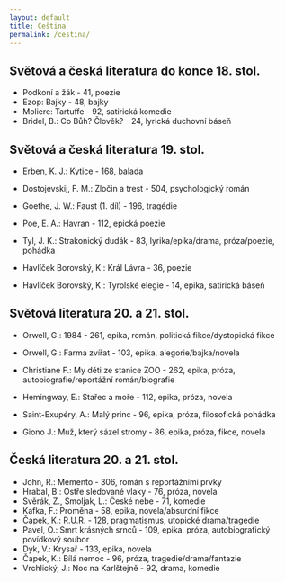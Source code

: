 ```yaml
---
layout: default
title: Čeština
permalink: /cestina/
---
```


## Světová a česká literatura do konce 18. stol.

- Podkoní a žák - 41, poezie
- Ezop: Bajky - 48, bajky
- Moliere: Tartuffe - 92, satirická komedie
- Bridel, B.: Co Bůh? Člověk? - 24, lyrická duchovní báseň


## Světová a česká literatura 19. stol.

- Erben, K. J.: Kytice - 168, balada
- Dostojevskij, F. M.: Zločin a trest - 504, psychologický román
- Goethe, J. W.: Faust (1. díl) - 196, tragédie
- Poe, E. A.: Havran - 112, epická poezie
- Tyl, J. K.: Strakonický dudák - 83, lyrika/epika/drama, próza/poezie, pohádka

- Havlíček Borovský, K.: Král Lávra - 36, poezie
- Havlíček Borovský, K.: Tyrolské elegie - 14, epika, satirická báseň


## Světová literatura 20. a 21. stol.

- Orwell, G.: 1984 - 261, epika, román, politická fikce/dystopická fikce
- Orwell, G.: Farma zvířat - 103, epika, alegorie/bajka/novela

- Christiane F.: My děti ze stanice ZOO - 262, epika, próza, autobiografie/reportážní román/biografie
- Hemingway, E.: Stařec a moře - 112, epika, próza, novela
- Saint-Exupéry, A.: Malý princ - 96, epika, próza, filosofická pohádka
- Giono J.: Muž, který sázel stromy - 86, epika, próza, fikce, novela


## Česká literatura 20. a 21. stol.

- John, R.: Memento - 306, román s reportážními prvky
- Hrabal, B.: Ostře sledované vlaky - 76, próza, novela
- Svěrák, Z., Smoljak, L.: České nebe - 71, komedie
- Kafka, F.: Proměna - 58, epika, novela/absurdní fikce
- Čapek, K.: R.U.R. - 128, pragmatismus, utopické drama/tragedie
- Pavel, O.: Smrt krásných srnců - 109, epika, próza, autobiografický povídkový soubor
- Dyk, V.: Krysař - 133, epika, novela
- Čapek, K.: Bílá nemoc - 96, próza, tragedie/drama/fantazie
- Vrchlický, J.: Noc na Karlštejně - 92, drama, komedie
